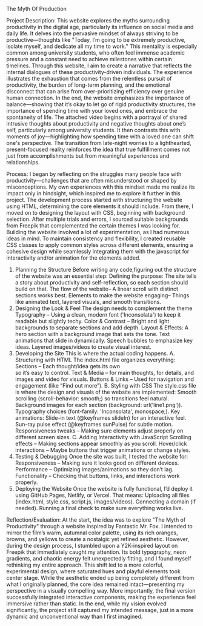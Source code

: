 The Myth Of Production

Project Description: 
This website explores the myths surrounding productivity in the digital age, particularly its influence on social media and daily life. It delves into the pervasive mindset of always striving to be productive—thoughts like "Today, I’m going to be extremely productive, isolate myself, and dedicate all my time to work." This mentality is especially common among university students, who often feel immense academic pressure and a constant need to achieve milestones within certain timelines.
Through this website, I aim to create a narrative that reflects the internal dialogues of these productivity-driven individuals. The experience illustrates the exhaustion that comes from the relentless pursuit of productivity, the burden of long-term planning, and the emotional disconnect that can arise from over-prioritizing efficiency over genuine human connection. In the end, the website emphasizes the importance of balance—showing that it’s okay to let go of rigid productivity structures, the importance of spending time with your loved ones, and embrace the spontaneity of life.
The attached video begins with a portrayal of shared intrusive thoughts about productivity and negative thoughts about one’s self, particularly among university students. It then contrasts this with moments of joy—highlighting how spending time with a loved one can shift one's perspective. The transition from late-night worries to a lighthearted, present-focused reality reinforces the idea that true fulfillment comes not just from accomplishments but from meaningful experiences and relationships.


Process:
I began by reflecting on the struggles many people face with productivity—challenges that are often misunderstood or shaped by misconceptions. My own experiences with this mindset made me realize its impact only in hindsight, which inspired me to explore it further in this project.
The development process started with structuring the website using HTML, determining the core elements it should include. From there, I moved on to designing the layout with CSS, beginning with background selection. After multiple trials and errors, I sourced suitable backgrounds from Freepik that complemented the certain themes I was looking for.
Building the website involved a lot of experimentation, as I had numerous ideas in mind. To maintain consistency and flexibility, I created reusable CSS classes to apply common styles across different elements, ensuring a cohesive design while seamlessly integrating them with the javascript for interactivity and/or animation for the elements added.

1. Planning the Structure
Before writing any code,figuring out the structure of the website was an essential step:
Defining the purpose: The site tells a story about productivity and self-reflection, so each section should build on that.
The flow of the website– A linear scroll with distinct sections works best.
Elements to make the website engaging– Things like animated text, layered visuals, and smooth transitions.
2. Designing the Look & Feel
The design needs to complement the theme
Typography – Using a clean, modern font ('Inconsolata') to keep it readable but slightly techy.
Color & Contrast – Bright and light backgrounds to separate sections and add depth.
Layout & Effects:
A hero section with a background image that sets the tone.
Text animations that slide in dynamically.
Speech bubbles to emphasize key ideas.
Layered images/videos to create visual interest.
3. Developing the Site
This is where the actual coding happens.
A. Structuring with HTML
The index.html file organizes everything:
Sections – Each thought/idea gets its own <div class="section"> so it’s easy to control.
Text & Media – for main thoughts, for details, and images and video for visuals.
Buttons & Links – Used for navigation and engagement (like “Find out more”).
B. Styling with CSS
The style.css file is where the design and visuals of the website are implemented:
Smooth scrolling (scroll-behavior: smooth;) so transitions feel natural.
Background images for each section (background: url('line1.png')).
Typography choices (font-family: 'Inconsolata', monospace;).
Key animations:
Slide-in text (@keyframes slideIn) for an interactive feel.
Sun-ray pulse effect (@keyframes sunPulse) for subtle motion.
Responsiveness tweaks – Making sure elements adjust properly on different screen sizes.
C. Adding Interactivity with JavaScript
Scrolling effects – Making sections appear smoothly as you scroll.
Hover/click interactions – Maybe buttons that trigger animations or change styles.
4. Testing & Debugging
Once the site was built, I tested the website for:
Responsiveness – Making sure it looks good on different devices.
Performance – Optimizing images/animations so they don’t lag.
Functionality – Checking that buttons, links, and interactions work properly.
5. Deploying the Website
Once the website is fully functional, I’d deploy it using GitHub Pages, Netlify, or Vercel. That means:
Uploading all files (index.html, style.css, script.js, images/videos).
Connecting a domain (if needed).
Running a final check to make sure everything works live.


Reflection/Evaluation:
At the start, the idea was to explore "The Myth of Productivity" through a website inspired by Fantastic Mr. Fox. I intended to mirror the film’s warm, autumnal color palette, using its rich oranges, browns, and yellows to create a nostalgic yet refined aesthetic. However, during the design process, I stumbled upon a Y2K-inspired layout on Freepik that immediately caught my attention. Its bold typography, neon gradients, and chaotic energy felt unexpectedly fitting, and I found myself rethinking my entire approach.
This shift led to a more colorful, experimental design, where saturated hues and playful elements took center stage. While the aesthetic ended up being completely different from what I originally planned, the core idea remained intact—presenting my perspective in a visually compelling way. More importantly, the final version successfully integrated interactive components, making the experience feel immersive rather than static. In the end, while my vision evolved significantly, the project still captured my intended message, just in a more dynamic and unconventional way than I first imagined.


